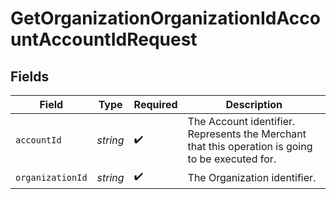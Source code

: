 # GetOrganizationOrganizationIdAccountAccountIdRequest


## Fields

| Field                                                                                            | Type                                                                                             | Required                                                                                         | Description                                                                                      |
| ------------------------------------------------------------------------------------------------ | ------------------------------------------------------------------------------------------------ | ------------------------------------------------------------------------------------------------ | ------------------------------------------------------------------------------------------------ |
| `accountId`                                                                                      | *string*                                                                                         | :heavy_check_mark:                                                                               | The Account identifier. Represents the Merchant that this operation is going to be executed for. |
| `organizationId`                                                                                 | *string*                                                                                         | :heavy_check_mark:                                                                               | The Organization identifier.                                                                     |